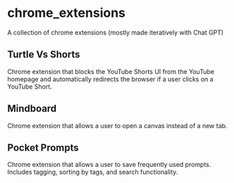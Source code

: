 # chrome_extensions
A collection of chrome extensions (mostly made iteratively with Chat GPT)

## Turtle Vs Shorts
Chrome extension that blocks the YouTube Shorts UI from the YouTube homepage and automatically redirects the browser if a user clicks on a YouTube Short. 

## Mindboard
Chrome extension that allows a user to open a canvas instead of a new tab.

## Pocket Prompts
Chrome extension that allows a user to save frequently used prompts. Includes tagging, sorting by tags, and search functionality.
